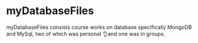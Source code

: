 # myDatabaseFiles
myDatabaseFiles consists course works  on database specifically MongoDB and MySql, two of which was personal 👌and one was in groups. 
